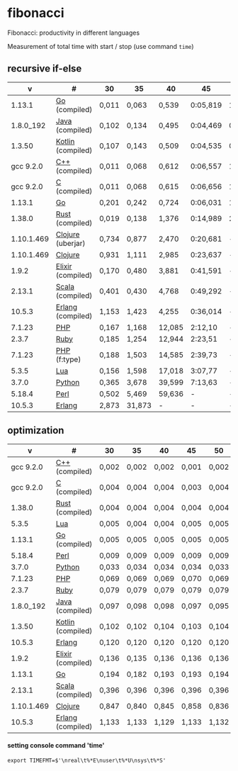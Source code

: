 # fibonacci

Fibonacci: productivity in different languages

Measurement of total time with start / stop (use command `time`)

## recursive if-else

| v | # | 30 | 35 | 40 | 45 | 50 |
| --- | --- | --- | --- | --- | --- | --- |
| 1.13.1 | [Go](./go/fibo.go) (compiled) | 0,011 | 0,063 | 0,539 | 0:05,819 | 1:03,44 |
| 1.8.0_192 | [Java](./java/Fibo.java) (compiled) | 0,102 | 0,134 | 0,495 | 0:04,469 | 0:48,290 |
| 1.3.50 | [Kotlin](./kotlin/fibo.kt) (compiled) | 0,107 | 0,143 | 0,509 | 0:04,535 | 0:48,804 |
| gcc 9.2.0 | [C++](./cpp/fibo.cpp) (compiled) | 0,011 | 0,068 | 0,612 | 0:06,557 | 1:12,45 |
| gcc 9.2.0 | [C](./c/fibo.c) (compiled) | 0,011 | 0,068 | 0,615 | 0:06,656 | 1:13,59 |
| 1.13.1 | [Go](./go/fibo.go) | 0,201 | 0,242 | 0,724 | 0:06,031 | 1:04,01 |
| 1.38.0 | [Rust](./rust/fibo.rs) (compiled) | 0,019 | 0,138 | 1,376 | 0:14,989 | 2:45,11 |
| 1.10.1.469 | [Clojure](./clojure-lein/src/fibo.clj) (uberjar) | 0,734 | 0,877 | 2,470 | 0:20,681 | - |
| 1.10.1.469 | [Clojure](./clojure/fibo.clj) | 0,931 | 1,111 | 2,985 | 0:23,637 | - |
| 1.9.2 | [Elixir](./elixir/lib/fibo.ex) (compiled) | 0,170 | 0,480 | 3,881 | 0:41,591 | - |
| 2.13.1 | [Scala](./scala/Fibo.scala) (compiled) | 0,401 | 0,430 | 4,768 | 0:49,292 | - |
| 10.5.3 | [Erlang](./erlang/fibo.erl) (compiled) | 1,153 | 1,423 | 4,255 | 0:36,014 | - |
| 7.1.23 | [PHP](./php/fibo.php) | 0,167 | 1,168 | 12,085 | 2:12,10 | - |
| 2.3.7 | [Ruby](./ruby/fibo.rb) | 0,185 | 1,254 | 12,944 | 2:23,51 | - |
| 7.1.23 | [PHP](./php/fibo_int.php) (f:type) | 0,188 | 1,503 | 14,585 | 2:39,73 | - |
| 5.3.5 | [Lua](./lua/fibo.lua) | 0,156 | 1,598 | 17,018 | 3:07,77 | - |
| 3.7.0 | [Python](./python/fibo.py) | 0,365 | 3,678 | 39,599 | 7:13,63 | - |
| 5.18.4 | [Perl](./perl/fibo.pl) | 0,502 | 5,469 | 59,636 | - | - |
| 10.5.3 | [Erlang](./erlang/fibo.erl) | 2,873 | 31,873 | - | - | - |

## optimization

| v | # | 30 | 35 | 40 | 45 | 50 |
| --- | --- | --- | --- | --- | --- | --- |
| gcc 9.2.0 | [C++](./cpp/fibo_ex.cpp) (compiled) | 0,002 | 0,002 | 0,002 | 0,001 | 0,002 |
| gcc 9.2.0 | [C](./c/fibo_ex.c) (compiled) | 0,004 | 0,004 | 0,004 | 0,003 | 0,004 |
| 1.38.0 | [Rust](./rust/fibo_ex.rs) (compiled) | 0,004 | 0,004 | 0,004 | 0,004 | 0,004 |
| 5.3.5 | [Lua](./lua/fibo_ex.lua) | 0,005 | 0,004 | 0,004 | 0,005 | 0,005 |
| 1.13.1 | [Go](./go/fibo_ex.go) (compiled) | 0,005 | 0,005 | 0,005 | 0,005 | 0,005 |
| 5.18.4 | [Perl](./perl/fibo_ex.pl) | 0,009 | 0,009 | 0,009 | 0,009 | 0,009 |
| 3.7.0 | [Python](./python/fibo_ex.py) | 0,033 | 0,034 | 0,034 | 0,034 | 0,033 |
| 7.1.23 | [PHP](./php/fibo_ex.php) | 0,069 | 0,069 | 0,069 | 0,070 | 0,069 |
| 2.3.7 | [Ruby](./ruby/fibo_ex.rb) | 0,079 | 0,079 | 0,079 | 0,079 | 0,079 |
| 1.8.0_192 | [Java](./java/FiboEx.java) (compiled) | 0,097 | 0,098 | 0,098 | 0,097 | 0,095 |
| 1.3.50 | [Kotlin](./kotlin/fibo_ex.kt) (compiled) | 0,102 | 0,102 | 0,104 | 0,103 | 0,104 |
| 10.5.3 | [Erlang](./erlang/fibo_ex.erl) | 0,120 | 0,120 | 0,120 | 0,120 | 0,120 |
| 1.9.2 | [Elixir](./elixir/lib/fibo.ex) (compiled) | 0,136 | 0,135 | 0,136 | 0,136 | 0,136 |
| 1.13.1 | [Go](./go/fibo_ex.go) | 0,194 | 0,182 | 0,193 | 0,193 | 0,194 |
| 2.13.1 | [Scala](./scala/FiboEx.scala) (compiled) | 0,396 | 0,396 | 0,396 | 0,396 | 0,396 |
| 1.10.1.469 | [Clojure](./clojure/fibo_ex.clj) | 0,847 | 0,840 | 0,845 | 0,858 | 0,836 |
| 10.5.3 | [Erlang](./erlang/fibo_ex.erl) (compiled) | 1,133 | 1,133 | 1,129 | 1,133 | 1,132 |

#### setting console command 'time'
```
export TIMEFMT=$'\nreal\t%*E\nuser\t%*U\nsys\t%*S'
```
